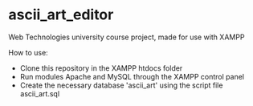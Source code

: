 # ascii_art_editor

Web Technologies university course project, made for use with XAMPP

How to use:

-   Clone this repository in the XAMPP htdocs folder
-   Run modules Apache and MySQL through the XAMPP control panel
-   Create the necessary database 'ascii_art' using the script file ascii_art.sql
